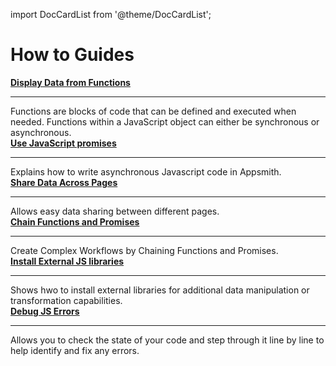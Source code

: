 import DocCardList from '@theme/DocCardList';

# How to Guides

<div className="containerGridSampleApp">
    <div className="containerColumnSampleApp columnGrid column-one">
        <div className="containerCol">
            <a href="/write-code/how-to-guides/display-data-from-functions"><strong>Display Data from Functions</strong></a>
        </div> <hr/>
        <div className="containerDescription">Functions are blocks of code that can be defined and executed when needed. Functions within a JavaScript object can either be synchronous or asynchronous. </div>
    </div>
    <div className="containerColumnSampleApp columnGrid column-two">
        <div className="containerCol">
           <a href="/core-concepts/writing-code/javascript-promises"><strong>Use JavaScript promises</strong></a>
        </div><hr/>
        <div className="containerDescription">Explains how to write asynchronous Javascript code in Appsmith.
        </div>
    </div>
</div>

<div className="containerGridSampleApp">
  <div className="containerColumnSampleApp columnGrid column-one">
        <div className="containerCol">
            <a href="/advanced-concepts/sharing-data-across-pages"><strong>Share Data Across Pages</strong></a>
        </div> <hr/>
        <div className="containerDescription">Allows easy data sharing between different pages.</div>
    </div>
    <div className="containerColumnSampleApp columnGrid column-two">
        <div className="containerCol">
           <a href="/core-concepts/writing-code/workflows"><strong>Chain Functions and Promises</strong></a>
        </div><hr/>
        <div className="containerDescription">Create Complex Workflows by Chaining Functions and Promises. </div>
    </div>
</div>
<div className="containerGridSampleApp">
    <div className="containerColumnSampleApp columnGrid column-one">
        <div className="containerCol">
            <a href="/core-concepts/writing-code/ext-libraries"><strong>Install External JS libraries</strong></a>
        </div> <hr/>
        <div className="containerDescription">Shows hwo to install external libraries for additional data manipulation or transformation capabilities.</div>
    </div>
    <div className="containerColumnSampleApp columnGrid column-two">
        <div className="containerCol">
           <a href="/help-and-support/troubleshooting-guide/application-errors"><strong>Debug JS Errors</strong></a>
        </div><hr/>
        <div className="containerDescription">Allows you to check the state of your code and step through it line by line to help identify and fix any errors.
        </div>
    </div>
</div>

